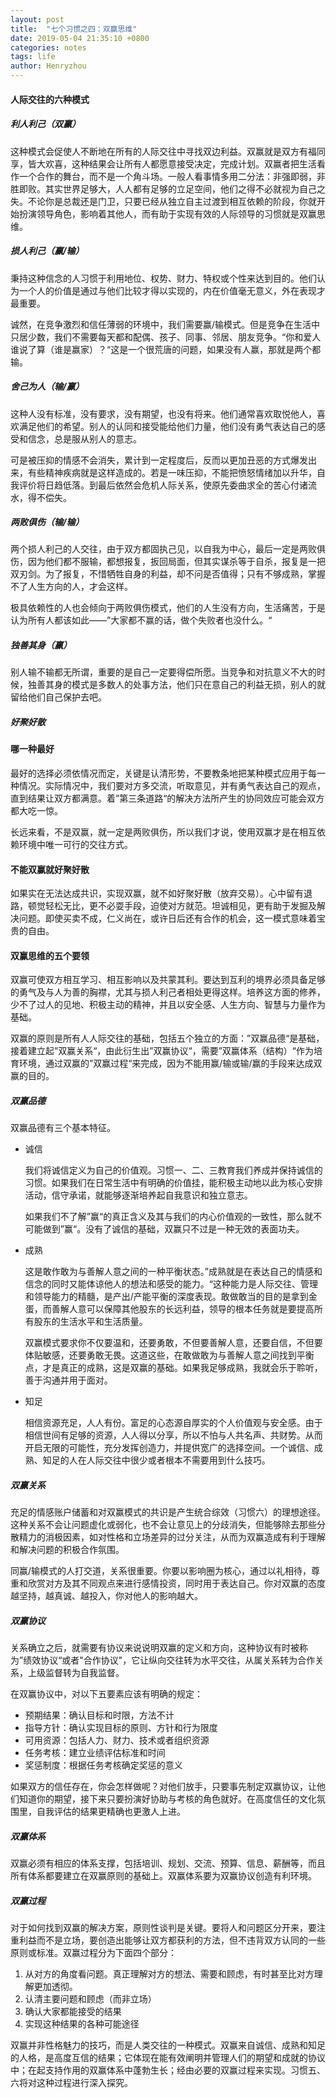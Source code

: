 ```yaml
---
layout: post
title:  "七个习惯之四：双赢思维"
date: 2019-05-04 21:35:10 +0800
categories: notes
tags: life
author: Henryzhou
---
```


#### 人际交往的六种模式

##### 利人利己（双赢）

这种模式会促使人不断地在所有的人际交往中寻找双边利益。双赢就是双方有福同享，皆大欢喜，这种结果会让所有人都愿意接受决定，完成计划。双赢者把生活看作一个合作的舞台，而不是一个角斗场。一般人看事情多用二分法：非强即弱，非胜即败。其实世界足够大，人人都有足够的立足空间，他们之得不必就视为自己之失。不论你是总裁还是门卫，只要已经从独立自主过渡到相互依赖的阶段，你就开始扮演领导角色，影响着其他人，而有助于实现有效的人际领导的习惯就是双赢思维。



##### 损人利己（赢/输）

秉持这种信念的人习惯于利用地位、权势、财力、特权或个性来达到目的。他们认为一个人的价值是通过与他们比较才得以实现的，内在价值毫无意义，外在表现才最重要。

诚然，在竞争激烈和信任薄弱的环境中，我们需要赢/输模式。但是竞争在生活中只居少数，我们不需要每天都和配偶、孩子、同事、邻居、朋友竞争。“你和爱人谁说了算（谁是赢家）？“这是一个很荒唐的问题，如果没有人赢，那就是两个都输。

##### 舍己为人（输/赢）

这种人没有标准，没有要求，没有期望，也没有将来。他们通常喜欢取悦他人，喜欢满足他们的希望。别人的认同和接受能给他们力量，他们没有勇气表达自己的感受和信念，总是服从别人的意志。

可是被压抑的情感不会消失，累计到一定程度后，反而以更加丑恶的方式爆发出来，有些精神疾病就是这样造成的。若是一味压抑，不能把愤怒情绪加以升华，自我评价将日趋低落。到最后依然会危机人际关系，使原先委曲求全的苦心付诸流水，得不偿失。

##### 两败俱伤（输/输）

两个损人利己的人交往，由于双方都固执己见，以自我为中心，最后一定是两败俱伤，因为他们都不服输，都想报复，扳回局面，但其实谋杀等于自杀，报复是一把双刃剑。为了报复，不惜牺牲自身的利益，却不问是否值得；只有不够成熟，掌握不了人生方向的人，才会这样。

极具依赖性的人也会倾向于两败俱伤模式，他们的人生没有方向，生活痛苦，于是认为所有人都该如此——”大家都不赢的话，做个失败者也没什么。“

##### 独善其身（赢）

别人输不输都无所谓，重要的是自己一定要得偿所愿。当竞争和对抗意义不大的时候，独善其身的模式是多数人的处事方法，他们只在意自己的利益无损，别人的就留给他们自己保护去吧。

##### 好聚好散

#### 哪一种最好

最好的选择必须依情况而定，关键是认清形势，不要教条地把某种模式应用于每一种情况。实际情况中，我们要对方多交流，听取意见，并有勇气表达自己的观点，直到结果让双方都满意。着”第三条道路“的解决方法所产生的协同效应可能会双方都大吃一惊。

长远来看，不是双赢，就一定是两败俱伤，所以我们才说，使用双赢才是在相互依赖环境中唯一可行的交往方式。

#### 不能双赢就好聚好散

如果实在无法达成共识，实现双赢，就不如好聚好散（放弃交易）。心中留有退路，顿觉轻松无比，更不必耍手段，迫使对方就范。坦诚相见，更有助于发掘及解决问题。即使买卖不成，仁义尚在，或许日后还有合作的机会，这一模式意味着宝贵的自由。

#### 双赢思维的五个要领

双赢可使双方相互学习、相互影响以及共蒙其利。要达到互利的境界必须具备足够的勇气及与人为善的胸襟，尤其与损人利己者相处更得这样。培养这方面的修养，少不了过人的见地、积极主动的精神，并且以安全感、人生方向、智慧与力量作为基础。

双赢的原则是所有人人际交往的基础，包括五个独立的方面：”双赢品德“是基础，接着建立起”双赢关系“，由此衍生出”双赢协议“，需要”双赢体系（结构）“作为培育环境，通过双赢的”双赢过程“来完成，因为不能用赢/输或输/赢的手段来达成双赢的目的。

##### 双赢品德

双赢品德有三个基本特征。

+ 诚信

  我们将诚信定义为自己的价值观。习惯一、二、三教育我们养成并保持诚信的习惯。如果我们在日常生活中有明确的价值挂，能积极主动地以此为核心安排活动，信守承诺，就能够逐渐培养起自我意识和独立意志。

  如果我们不了解”赢“的真正含义及其与我们的内心价值观的一致性，那么就不可能做到”赢“。没有了诚信的基础，双赢只不过是一种无效的表面功夫。

+ 成熟

  这是敢作敢为与善解人意之间的一种平衡状态。”成熟就是在表达自己的情感和信念的同时又能体谅他人的想法和感受的能力。“这种能力是人际交往、管理和领导能力的精髓，是产出/产能平衡的深度表现。敢做敢当的目的是拿到金蛋，而善解人意可以保障其他股东的长远利益，领导的根本任务就是要提高所有股东的生活水平和生活质量。

  双赢模式要求你不仅要温和，还要勇敢，不但要善解人意，还要自信，不但要体贴敏感，还要勇敢无畏。这道这些，在敢做敢为与善解人意之间找到平衡点，才是真正的成熟，这是双赢的基础。如果我足够成熟，我就会乐于聆听，善于沟通并用于面对。

+ 知足

  相信资源充足，人人有份。富足的心态源自厚实的个人价值观与安全感。由于相信世间有足够的资源，人人得以分享，所以不怕与人共名声、共财势。从而开启无限的可能性，充分发挥创造力，并提供宽广的选择空间。一个诚信、成熟、知足的人在人际交往中很少或者根本不需要用到什么技巧。

##### 双赢关系

充足的情感账户储蓄和对双赢模式的共识是产生统合综效（习惯六）的理想途径。这种关系不会让问题虚化或弱化，也不会让意见上的分歧消失，但能够除去那些分散精力的消极因素，如对性格和立场差异的过分关注，从而为双赢造成有利于理解和解决问题的积极合作氛围。

同赢/输模式的人打交道，关系很重要。你要以影响圈为核心，通过以礼相待，尊重和欣赏对方及其不同观点来进行感情投资，同时用于表达自己。你对双赢的态度越坚持，越真诚、越投入，你对他人的影响越大。

##### 双赢协议

关系确立之后，就需要有协议来说说明双赢的定义和方向，这种协议有时被称为”绩效协议“或者"合作协议"，它让纵向交往转为水平交往，从属关系转为合作关系，上级监督转为自我监督。

在双赢协议中，对以下五要素应该有明确的规定：

+ 预期结果：确认目标和时限，方法不计
+ 指导方针：确认实现目标的原则、方针和行为限度
+ 可用资源：包括人力、财力、技术或者组织资源
+ 任务考核：建立业绩评估标准和时间
+ 奖惩制度：根据任务考核确定奖惩的意义

如果双方的信任存在，你会怎样做呢？对他们放手，只要事先制定双赢协议，让他们知道你的期望，接下来只要扮演好协助与考核的角色就好。在高度信任的文化氛围里，自我评估的结果更精确也更激人上进。

##### 双赢体系

双赢必须有相应的体系支撑，包括培训、规划、交流、预算、信息、薪酬等，而且所有体系都要建立在双赢原则的基础上。双赢体系要为双赢协议创造有利环境。

##### 双赢过程

对于如何找到双赢的解决方案，原则性谈判是关键。要将人和问题区分开来，要注重利益而不是立场，要创造出能够让双方都获利的方法，但不违背双方认同的一些原则或标准。双赢过程分为下面四个部分：

1. 从对方的角度看问题。真正理解对方的想法、需要和顾虑，有时甚至比对方理解更加透彻。
2. 认清主要问题和顾虑（而非立场）
3. 确认大家都能接受的结果
4. 实现这种结果的各种可能途径

双赢并非性格魅力的技巧，而是人类交往的一种模式。双赢来自诚信、成熟和知足的人格，是高度互信的结果；它体现在能有效阐明并管理人们的期望和成就的协议中；在起支持作用的双赢体系中蓬勃生长；经由必要的双赢过程来实现。习惯五、六将对这种过程进行深入探究。



